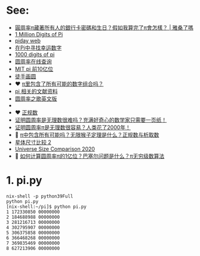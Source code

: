 # See: 

- [圓周率π藏著所有人的銀行卡密碼和生日？假如我算完了π會怎樣？ | 雅桑了嗎](https://www.youtube.com/watch?v=lXhzUSn5oFQ)
- [1 Million Digits of Pi](https://www.piday.org/million/)
- [piday web](https://www.piday.org/)
- [在Pi中寻找幸运数字](https://www.icode9.com/content-4-802895.html)
- [1000 digits of pi ](https://math.tools/numbers/pi/1000)
- [圆周率在线查询](http://pai.babihu.com/)
- [MIT pi 前10亿位 ](https://stuff.mit.edu/afs/sipb/contrib/pi/pi-billion.txt)
- [徒手画圆](https://vladgotlib.com/circular/)
- ❤️ [π里包含了所有可能的数字组合吗？](https://www.guokr.com/article/439682/)
- [pi 相关的文献资料](https://mathworld.wolfram.com/Pi.html)
- [圆周率之歌英文版](http://pai.babihu.com/special/pisongen.html)
- 
- ❤️ [正规数](https://zh.wikipedia.org/wiki/%E6%AD%A3%E8%A7%84%E6%95%B0)
- [证明圆周率是无理数很难吗？充满好奇心的数学家只需要一页纸！](https://www.youtube.com/watch?v=eDViOkApcSw)
- [证明圆周率π是无理数很容易？人类花了2000年！](https://www.youtube.com/watch?v=YtRRcNzzh-E)
- 💝 [π中包含所有可能吗？无限猴子定理是什么？正规数与析取数](https://www.youtube.com/watch?v=69kWrnOKCm8)
- [星体尺寸比较 2](https://www.youtube.com/watch?v=GoW8Tf7hTGA)
- [Universe Size Comparison 2020](https://www.youtube.com/watch?v=02Kgf9dCgME)
- 💝 [如何计算圆周率π的1亿位？巴塞尔问题是什么？π无穷级数算法](https://www.youtube.com/watch?v=BkDbVypDgSs)



# 1. pi.py

```
nix-shell -p python39Full
python pi.py
[nix-shell:~/pi]$ python pi.py
1 172330850 00000000
2 184688988 00000000
3 281216713 00000000
4 302795907 00000000
5 306375858 00000000
6 366468268 00000000
7 369835469 00000000
8 627213906 00000000

```

